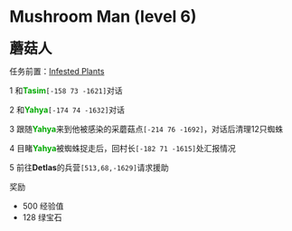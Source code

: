 # Mushroom Man (level 6)
<span style="font-size: 25px;">**蘑菇人**</span>

任务前置：[Infested Plants](/WynncraftCNguide/quests/lvl1-10/level%204%20-%20Infested%20Plants.html)

1 和<font color=00AA00>**Tasim**</font>`[-158 73 -1621]`对话

2 和<font color=00AA00>**Yahya**</font>`[-174 74 -1632]`对话

3 跟随<font color=00AA00>**Yahya**</font>来到他被感染的采蘑菇点`[-214 76 -1692]`，对话后清理12只蜘蛛

4 目睹<font color=00AA00>**Yahya**</font>被蜘蛛捉走后，回村长`[-182 71 -1615]`处汇报情况

5 前往**Detlas**的兵营`[513,68,-1629]`请求援助

奖励

+ 500 经验值 
+ 128 绿宝石